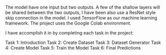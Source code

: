 The model  have one input but two outputs. A few of the shallow layers will be shared between the two outputs, I have been also use a ResNet style skip connection in the model.
I  used TensorFlow as our machine learning framework. The project uses the Google Colab environment.

I have accomplish it in by completing each task in the project:

Task 1: Introduction
Task 2: Create Dataset
Task 3: Dataset Generator
Task 4: Create Model
Task 5: Train the Model
Task 6: Final Predictions